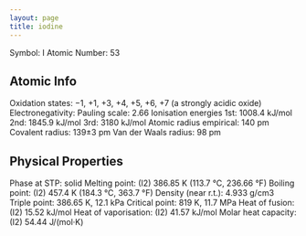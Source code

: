 ```yaml
---
layout: page
title: iodine
---
```


Symbol: I
Atomic Number: 53

## Atomic Info

Oxidation states:	−1, +1, +3, +4, +5, +6, +7 (a strongly acidic oxide)
Electronegativity:	Pauling scale: 2.66
Ionisation energies	
1st: 1008.4 kJ/mol
2nd: 1845.9 kJ/mol
3rd: 3180 kJ/mol
Atomic radius empirical: 140 pm
Covalent radius:	139±3 pm
Van der Waals radius: 98 pm

## Physical Properties

Phase at STP:	solid
Melting point:	(I2) 386.85 K ​(113.7 °C, ​236.66 °F)
Boiling point:	(I2) 457.4 K ​(184.3 °C, ​363.7 °F)
Density (near r.t.):	4.933 g/cm3
Triple point:	386.65 K, ​12.1 kPa
Critical point:	819 K, 11.7 MPa
Heat of fusion:	(I2) 15.52 kJ/mol
Heat of vaporisation:	(I2) 41.57 kJ/mol
Molar heat capacity:	(I2) 54.44 J/(mol·K)